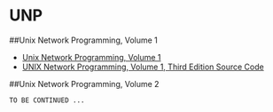 UNP
===


##Unix Network Programming, Volume 1

* [Unix Network Programming, Volume 1](https://book.douban.com/subject/1756533/)
* [UNIX Network Programming, Volume 1, Third Edition Source Code](http://www.unpbook.com/src.html)

##Unix Network Programming, Volume 2

    TO BE CONTINUED ...
